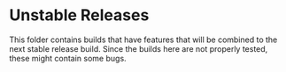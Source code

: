 # Unstable Releases
This folder contains builds that have features that will be combined to the next stable release build. Since the builds here are not properly tested, these might contain some bugs.
